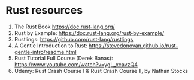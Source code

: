 # Rust resources

1. The Rust Book https://doc.rust-lang.org/
2. Rust by Example: https://doc.rust-lang.org/rust-by-example/
3. Rustlings: https://github.com/rust-lang/rustlings
4. A Gentle Introduction to Rust: https://stevedonovan.github.io/rust-gentle-intro/readme.html
5. Rust Tutorial Full Course (Derek Banas): https://www.youtube.com/watch?v=ygL_xcavzQ4
6. Udemy: Rust Crash Course I & Rust Crash Course II, by Nathan Stocks

